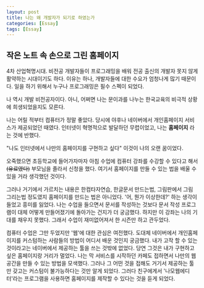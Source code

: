 ```yaml
---
layout: post
title: 나는 왜 개발자가 되기로 하였는가
categories: [Essay]
tags: [Essay]
---
```



## 작은 노트 속 손으로 그린 홈페이지 

4차 산업혁명시대. 비전공 개발자들이 프로그래밍을 배워 전공 출신의 개발자 못지 않게 활약하는 시대이기도 하다. 
이유는 하나, 개발자들에 대한 수요가 엄청나게 많기 때문이다. 일을 하기 위해서 누구나 프로그래밍은 필수 스펙이 되었다. 

나 역시 개발 비전공자이다. 아니, 어쩌면 나는 문이과를 나누는 한국교육의 비극적 상황에 희생되었을지도 모른다. 

나는 어릴 적부터 컴퓨터가 정말 좋았다. 당시에 야후나 네이버에서 개인홈페이지 서비스가 제공되었던 때였다. 
인터넷이 혁명적으로 발달하던 무렵이었고, 나는 **홈페이지** 라는 것에 반했다. 

"나도 인터넷에서 나만의 홈페이지를 구현하고 싶다"
이것이 나의 오랜 꿈이었다. 

오죽했으면 초등학교에 들어가자마자 아침 수업에 컴퓨터 강좌를 수강할 수 있다고 해서 ~~(유료였다)~~ 부모님을 졸라서 신청을 했다. 
여기서 홈페이지를 만들 수 있는 법을 배울 수 있을 거라 생각했던 것이다.

그러나 거기에서 가르치는 내용은 한컴타자연습, 한글문서 만드는법, 그림판에서 그림 그리는법 정도였지 홈페이지를 만드는 법은 아니었다. 
'어, 뭔가 이상한데?' 하는 생각이 들었고 흥미를 잃었다. 
나는 수업을 들으면서 문서를 작성하는 것보다 문서 작성 프로그램이 대체 어떻게 만들어졌기에 돌아가는 건지가 더 궁금했다. 
하지만 이 강좌는 나의 기대를 채우지 못했다. 그래서 수업이 재미없어져서 한 시즌만 하고 관두었다. 

컴퓨터 수업은 그만 두었지만 '웹'에 대한 관심은 여전했다. 도대체 네이버에서 개인홈페이지를 커스텀하는 사람들의 방법이 어디서 배운 것인지 궁금했다. 
내가 고작 할 수 있는 것이라고는 네이버에서 제공하는 툴을 쓰는 것밖에 없었다. 
당연 그것은 내가 구현하고 싶은 홈페이지랑 거리가 멀었다. 
나는 막 서비스를 시작하던 카페도 접하면서 나만의 웹 공간을 만들 수 있는 방법을 모색했다. 
그러나 그 어떤 것을 접해도 거기서 제공하는 툴만 갖고는 커스텀이 불가능하다는 것만 알게 되었다. 
그러다 친구에게서 '나모웹에디터'라는 프로그램을 사용하면 홈페이지를 제작할 수 있다는 것을 듣게 되었다. 


